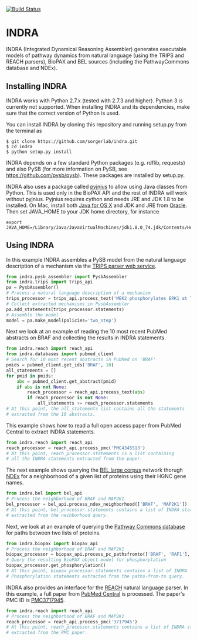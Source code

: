 [![Build Status](https://travis-ci.org/sorgerlab/indra.svg?branch=travis_ci)](https://travis-ci.org/sorgerlab/indra)

INDRA
=====
INDRA (Integrated Dynamical Reasoning Assembler) generates executable models of
pathway dynamics from natural language (using the TRIPS and REACH parsers),
BioPAX and BEL sources (including the PathwayCommons database and NDEx).

Installing INDRA
----------------
INDRA works with Python 2.7.x (tested with 2.7.3 and higher). Python 3 is 
currently not supported. When installing INDRA and its dependencies, make 
sure that the correct version of Python is used.

You can install INDRA by cloning this repository and 
running setup.py from the terminal as

    $ git clone https://github.com/sorgerlab/indra.git
    $ cd indra
    $ python setup.py install

INDRA depends on a few standard Python packages (e.g. rdflib, requests) and
also PySB (for more information on PySB, see https://github.com/pysb/pysb). 
These packages are installed by setup.py.

INDRA also uses a package called [pyjnius](https://github.com/kivy/pyjnius) 
to allow using Java classes from Python. 
This is used only in the BioPAX API and the rest of INDRA will work without 
pyjnius. Pyjnius requires cython and needs JRE and JDK 1.8 to be 
installed. On Mac, install both [Java for OS X](http://support.apple.com/kb/DL1572) 
and JDK and JRE from [Oracle](http://www.oracle.com/technetwork/java/javase/downloads/index.html). 
Then set JAVA\_HOME to your JDK home directory, for instance

    export JAVA_HOME=/Library/Java/JavaVirtualMachines/jdk1.8.0_74.jdk/Contents/Home

Using INDRA
-----------
In this example INDRA assembles a PySB model from the natural language description 
of a mechanism via the [TRIPS parser web service](http://trips.ihmc.us/parser/cgi/drum). 

```python
from indra.pysb_assembler import PysbAssembler
from indra.trips import trips_api
pa = PysbAssembler()
# Process a natural language description of a mechanism
trips_processor = trips_api.process_text('MEK2 phosphorylates ERK1 at Thr-202 and Tyr-204')
# Collect extracted mechanisms in PysbAssembler
pa.add_statements(trips_processor.statements)
# Assemble the model
model = pa.make_model(policies='two_step')
```

Next we look at an example of reading the 10 most recent PubMed abstracts on BRAF and 
collecting the results in INDRA statements.

```python
from indra.reach import reach_api
from indra.databases import pubmed_client
# Search for 10 most recent abstracts in PubMed on 'BRAF'
pmids = pubmed_client.get_ids('BRAF', 10)
all_statements = []
for pmid in pmids:
    abs = pubmed_client.get_abstract(pmid)
    if abs is not None:
        reach_processor = reach_api.process_text(abs)
        if reach_processor is not None:
            all_statements += reach_processor.statements
# At this point, the all_statements list contains all the statements
# extracted from the 10 abstracts.
```

This example shows how to read a full open access paper from PubMed Central
to extract INDRA statements.

```python
from indra.reach import reach_api
reach_processor = reach_api.process_pmc('PMC4345513')
# At this point, reach_processor.statements is a list containing
# all the INDRA statements extracted from the paper. 
```

The next example shows querying the [BEL large corpus](http://public.ndexbio.org/#/network/9ea3c170-01ad-11e5-ac0f-000c29cb28fb) network thorugh [NDEx](http://ndexbio.org) for a neighborhood of a given list of proteins using their HGNC gene names. 

```python
from indra.bel import bel_api
# Process the neighborhood of BRAF and MAP2K1
bel_processor = bel_api.process_ndex_neighborhood(['BRAF', 'MAP2K1'])
# At this point, bel_processor.statements contains a list of INDRA statements
# extracted from the neihborhood query.
```

Next, we look at an example of querying the [Pathway Commons database](http://pathwaycommons.org) for paths between two lists of proteins. 
```python
from indra.biopax import biopax_api
# Process the neighborhood of BRAF and MAP2K1
biopax_processor = biopax_api.process_pc_pathsfromto(['BRAF', 'RAF1'], ['MAP2K1', 'MAP2K2'])
# Query the resulting BioPAX object model for phosphorylation
biopax_processor.get_phosphorylation()
# At this point, biopax_processor.statements contains a list of INDRA 
# Phosphorylation statements extracted from the paths-from-to query.
```

INDRA also provides an interface for the [REACH](http://agathon.sista.arizona.edu:8080/odinweb/) natural language parser. In this example, a full paper from [PubMed Central](http://www.ncbi.nlm.nih.gov/pmc/) is processed. The paper's PMC ID is [PMC3717945](http://www.ncbi.nlm.nih.gov/pmc/articles/PMC3717945/). 

```python
from indra.reach import reach_api
# Process the neighborhood of BRAF and MAP2K1
reach_processor = reach_api.process_pmc('3717945')
# At this point, reach_processor.statements contains a list of INDRA statements
# extracted from the PMC paper.
```
